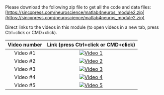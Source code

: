 Please download the following zip file to get all the code and data files:
[https://sincxpress.com/neuroscience/matlab4neuros_module2.zip](https://sincxpress.com/neuroscience/matlab4neuros_module2.zip)


Direct links to the videos in this module (to open videos in a new tab, press Ctrl+click or CMD+click).

| Video number | Link (press Ctrl+click or CMD+click) |
| :-----:      | :---: |
| Video #1 | [![Video 1](https://img.youtube.com/vi/J4bLplHyMAQ/hqdefault.jpg)](https://www.youtube.com/embed/J4bLplHyMAQ) |
| Video #2 | [![Video 2](https://img.youtube.com/vi/oWzk4O2_Be4/hqdefault.jpg)](https://www.youtube.com/embed/oWzk4O2_Be4) |
| Video #3 | [![Video 3](https://img.youtube.com/vi/mGudmVJQrLg/hqdefault.jpg)](https://www.youtube.com/embed/mGudmVJQrLg) |
| Video #4 | [![Video 4](https://img.youtube.com/vi/ShM_17LtGX8/hqdefault.jpg)](https://www.youtube.com/embed/ShM_17LtGX8) |
| Video #5 | [![Video 5](https://img.youtube.com/vi/KhVDsIfUV1M/hqdefault.jpg)](https://www.youtube.com/embed/KhVDsIfUV1M) |

